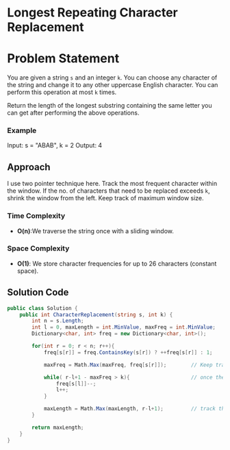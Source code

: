 # Longest Repeating Character Replacement

# Problem Statement
You are given a string `s` and an integer `k`. You can choose any character of the string and change it to any other uppercase English character. You can perform this operation at most `k` times.

Return the length of the longest substring containing the same letter you can get after performing the above operations.
### Example
Input: s = "ABAB", k = 2 Output: 4

## Approach
I use two pointer technique here. Track the most frequent character within the window. If the no. of characters that need to be replaced exceeds `k`, shrink the window from the left. Keep track of maximum window size.
### Time Complexity
- **O(n)**:We traverse the string once with a sliding window.
### Space Complexity
- **O(1)**: We store character frequencies for up to 26 characters (constant space).

## Solution Code
```C#
public class Solution {
    public int CharacterReplacement(string s, int k) {
        int n = s.Length;
        int l = 0, maxLength = int.MinValue, maxFreq = int.MinValue;
        Dictionary<char, int> freq = new Dictionary<char, int>();

        for(int r = 0; r < n; r++){
            freq[s[r]] = freq.ContainsKey(s[r]) ? ++freq[s[r]] : 1;

            maxFreq = Math.Max(maxFreq, freq[s[r]]);        // Keep track of highest Frequency ever

            while( r-l+1 - maxFreq > k){                    // once the window is valid, shrink it
                freq[s[l]]--;
                l++;
            }

            maxLength = Math.Max(maxLength, r-l+1);         // track the max length of valid window
        }

        return maxLength;
    }
}